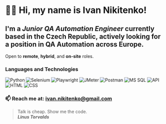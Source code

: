 # 👋🏼 Hi, my name is **Ivan Nikitenko**!
## I'm a *Junior QA Automation Engineer* currently based in the Czech Republic, actively looking for a position in QA Automation across Europe.  
Open to **remote**, **hybrid**, and **on-site** roles.  

### Languages and Technologies
![Python](https://img.shields.io/badge/-Python-090909?style=for-the-badge&logo=python)
![Selenium](https://img.shields.io/badge/-Selenium-090909?style=for-the-badge&logo=selenium)
![Playwright](https://img.shields.io/badge/-Playwright-090909?style=for-the-badge&logo=microsoft)
![JMeter](https://img.shields.io/badge/-JMeter-090909?style=for-the-badge&logo=apachejmeter)
![Postman](https://img.shields.io/badge/-Postman-090909?style=for-the-badge&logo=postman)
![MS SQL](https://img.shields.io/badge/-MS--SQL-090909?style=for-the-badge&logo=microsoftsqlserver)
![API](https://img.shields.io/badge/-REST&#32;API-090909?style=for-the-badge)
![HTML](https://img.shields.io/badge/-HTML-090909?style=for-the-badge&logo=html5)
![CSS](https://img.shields.io/badge/-CSS-090909?style=for-the-badge&logo=css3)

### 📫 Reach me at: **ivan.nikitenko@gmail.com**

> Talk is cheap. Show me the code. <br/>
> ***Linus Torvalds***
